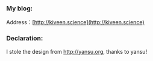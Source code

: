 ### My blog:

Address：[http://kiveen.science](http://kiveen.science)

### Declaration:

I stole the design from  <a href="http://yansu.org" target="_blank">http://yansu.org</a>, thanks to yansu!